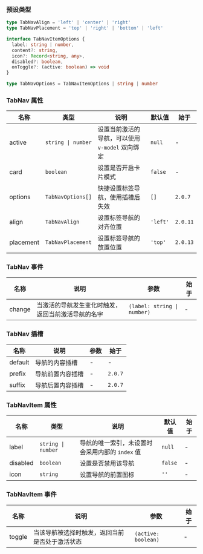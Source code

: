 ### 预设类型

```ts
type TabNavAlign = 'left' | 'center' | 'right'
type TabNavPlacement = 'top' | 'right' | 'bottom' | 'left'

interface TabNavItemOptions {
  label: string | number,
  content?: string,
  icon?: Record<string, any>,
  disabled?: boolean,
  onToggle?: (active: boolean) => void
}

type TabNavOptions = TabNavItemOptions | string | number
```

### TabNav 属性

| 名称      | 类型               | 说明                                            | 默认值   | 始于     |
| --------- | ------------------ | ----------------------------------------------- | -------- | -------- |
| active    | `string \| number` | 设置当前激活的导航，可以使用 `v-model` 双向绑定 | `null`   | -        |
| card      | `boolean`          | 设置是否开启卡片模式                            | `false`  | -        |
| options   | `TabNavOptions[]`  | 快捷设置标签导航，使用插槽后失效                | `[]`     | `2.0.7`  |
| align     | `TabNavAlign`      | 设置标签导航的对齐位置                          | `'left'` | `2.0.11` |
| placement | `TabNavPlacement`  | 设置标签导航的放置位置                          | `'top'`  | `2.0.13` |

### TabNav 事件

| 名称   | 说明                                               | 参数                        | 始于 |
| ------ | -------------------------------------------------- | --------------------------- | ---- |
| change | 当激活的导航发生变化时触发，返回当前激活导航的名字 | `(label: string \| number)` | -    |

### TabNav 插槽

| 名称    | 说明             | 参数 | 始于    |
| ------- | ---------------- | ---- | ------- |
| default | 导航的内容插槽   | -    | -       |
| prefix  | 导航前置内容插槽 | -    | `2.0.7` |
| suffix  | 导航后置内容插槽 | -    | `2.0.7` |

### TabNavItem 属性

| 名称     | 类型               | 说明                                            | 默认值  | 始于 |
| -------- | ------------------ | ----------------------------------------------- | ------- | ---- |
| label    | `string \| number` | 导航的唯一索引，未设置时会采用内部的 `index` 值 | `null`  | -    |
| disabled | `boolean`          | 设置是否禁用该导航                              | `false` | -    |
| icon     | `string`           | 设置导航的前置图标                              | `''`    | -    |

### TabNavItem 事件

| 名称   | 说明                                           | 参数                | 始于 |
| ------ | ---------------------------------------------- | ------------------- | ---- |
| toggle | 当该导航被选择时触发，返回当前是否处于激活状态 | `(active: boolean)` | -    |
